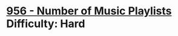 # [956 - Number of Music Playlists](https://leetcode.com/problems/number-of-music-playlists/) </br> Difficulty: Hard